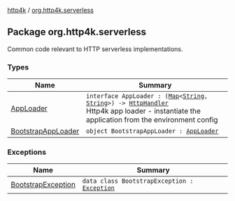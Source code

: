[http4k](../index.md) / [org.http4k.serverless](./index.md)

## Package org.http4k.serverless

Common code relevant to HTTP serverless implementations.

### Types

| Name | Summary |
|---|---|
| [AppLoader](-app-loader.md) | `interface AppLoader : (`[`Map`](https://kotlinlang.org/api/latest/jvm/stdlib/kotlin.collections/-map/index.html)`<`[`String`](https://kotlinlang.org/api/latest/jvm/stdlib/kotlin/-string/index.html)`, `[`String`](https://kotlinlang.org/api/latest/jvm/stdlib/kotlin/-string/index.html)`>) -> `[`HttpHandler`](../org.http4k.core/-http-handler.md)<br>Http4k app loader - instantiate the application from the environment config |
| [BootstrapAppLoader](-bootstrap-app-loader/index.md) | `object BootstrapAppLoader : `[`AppLoader`](-app-loader.md) |

### Exceptions

| Name | Summary |
|---|---|
| [BootstrapException](-bootstrap-exception/index.md) | `data class BootstrapException : `[`Exception`](https://kotlinlang.org/api/latest/jvm/stdlib/kotlin/-exception/index.html) |
